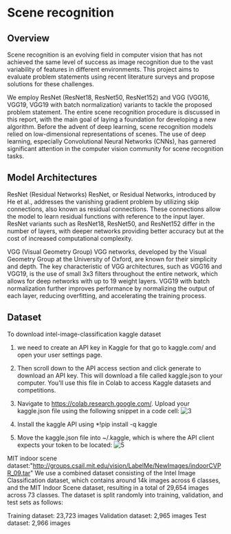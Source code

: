 # Scene recognition

## **Overview**
Scene recognition is an evolving field in computer vision that has not achieved the same level of success as image recognition due to the vast variability of features in different environments. This project aims to evaluate problem statements using recent literature surveys and propose solutions for these challenges.

We employ ResNet (ResNet18, ResNet50, ResNet152) and VGG (VGG16, VGG19, VGG19 with batch normalization) variants to tackle the proposed problem statement. The entire scene recognition procedure is discussed in this report, with the main goal of laying a foundation for developing a new algorithm. Before the advent of deep learning, scene recognition models relied on low-dimensional representations of scenes. The use of deep learning, especially Convolutional Neural Networks (CNNs), has garnered significant attention in the computer vision community for scene recognition tasks.


## Model Architectures
ResNet (Residual Networks)
ResNet, or Residual Networks, introduced by He et al., addresses the vanishing gradient problem by utilizing skip connections, also known as residual connections. These connections allow the model to learn residual functions with reference to the input layer. ResNet variants such as ResNet18, ResNet50, and ResNet152 differ in the number of layers, with deeper networks providing better accuracy but at the cost of increased computational complexity.

VGG (Visual Geometry Group)
VGG networks, developed by the Visual Geometry Group at the University of Oxford, are known for their simplicity and depth. The key characteristic of VGG architectures, such as VGG16 and VGG19, is the use of small 3x3 filters throughout the entire network, which allows for deep networks with up to 19 weight layers. VGG19 with batch normalization further improves performance by normalizing the output of each layer, reducing overfitting, and accelerating the training process.

## Dataset
To download intel-image-classification kaggle dataset

1. we need to create an API key in Kaggle for that go to kaggle.com/ and open your user settings page.
2. Then scroll down to the API access section and click generate to download an API key. This will download a file called kaggle.json to your computer. You'll use this file in Colab to access Kaggle datasets and competitions.
3. Navigate to https://colab.research.google.com/. Upload your kaggle.json file using the following snippet in a code cell: ![3](https://github.com/user-attachments/assets/8cb60cb9-d999-4789-b10b-5869aabaa894)

4. Install the kaggle API using *!pip install -q kaggle
5. Move the kaggle.json file into ~/.kaggle, which is where the API client expects your token to be located: ![5](https://github.com/user-attachments/assets/95e42b2a-ff08-4b3a-b467-a1c5a2e61744)

MIT indoor scene dataset:"http://groups.csail.mit.edu/vision/LabelMe/NewImages/indoorCVPR_09.tar"
We use a combined dataset consisting of the Intel Image Classification dataset, which contains around 14k images across 6 classes, and the MIT Indoor Scene dataset, resulting in a total of 29,654 images across 73 classes. The dataset is split randomly into training, validation, and test sets as follows:

Training dataset: 23,723 images
Validation dataset: 2,965 images
Test dataset: 2,966 images


